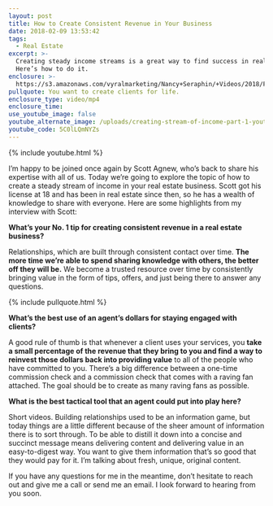 ```yaml
---
layout: post
title: How to Create Consistent Revenue in Your Business
date: 2018-02-09 13:53:42
tags:
  - Real Estate
excerpt: >-
  Creating steady income streams is a great way to find success in real estate.
  Here’s how to do it.
enclosure: >-
  https://s3.amazonaws.com/vyralmarketing/Nancy+Seraphin/+Videos/2018/February/Park+City+Real+Estate+Careers_+How+to+Create+Consistent+Revenue+in+Your+Business.mp4
pullquote: You want to create clients for life.
enclosure_type: video/mp4
enclosure_time:
use_youtube_image: false
youtube_alternate_image: /uploads/creating-stream-of-income-part-1-youtube.jpg
youtube_code: 5C0lLQmNYZs
---
```


{% include youtube.html %}

I’m happy to be joined once again by Scott Agnew, who’s back to share his expertise with all of us. Today we’re going to explore the topic of how to create a steady stream of income in your real estate business. Scott got his license at 18 and has been in real estate since then, so he has a wealth of knowledge to share with everyone. Here are some highlights from my interview with Scott:

**What’s your No. 1 tip for creating consistent revenue in a real estate business?**

Relationships, which are built through consistent contact over time. **The more time we’re able to spend sharing knowledge with others, the better off they will be.** We become a trusted resource over time by consistently bringing value in the form of tips, offers, and just being there to answer any questions.

{% include pullquote.html %}

**What’s the best use of an agent’s dollars for staying engaged with clients?**

A good rule of thumb is that whenever a client uses your services, you **take a small percentage of the revenue that they bring to you and find a way to reinvest those dollars back into providing value** to all of the people who have committed to you. There’s a big difference between a one-time commission check and a commission check that comes with a raving fan attached. The goal should be to create as many raving fans as possible.

**What is the best tactical tool that an agent could put into play here?**

Short videos. Building relationships used to be an information game, but today things are a little different because of the sheer amount of information there is to sort through. To be able to distill it down into a concise and succinct message means delivering content and delivering value in an easy-to-digest way. You want to give them information that’s so good that they would pay for it. I’m talking about fresh, unique, original content.

If you have any questions for me in the meantime, don’t hesitate to reach out and give me a call or send me an email. I look forward to hearing from you soon.
